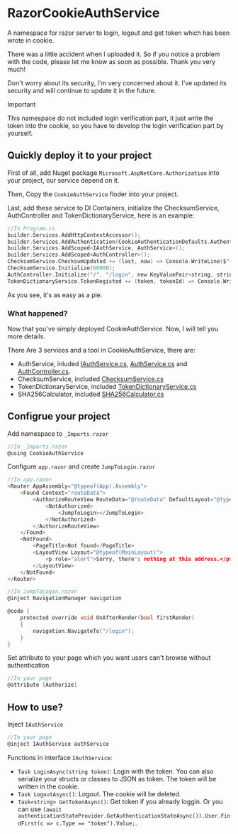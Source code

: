 # RazorCookieAuthService
A namespace for razor server to login, logout and get token which has been wrote in cookie.

There was a little accident when I uploaded it. So if you notice a problem with the code, please let me know as soon as possible. Thank you very much!

Don't worry about its security, I'm very concerned about it. I've updated its security and will continue to update it in the future.

> [!IMPORTANT]
> This namespace do not included login verification part, it just write the token into the cookie, so you have to develop the login verification part by yourself.

## Quickly deploy it to your project
First of all, add Nuget package `Microsoft.AspNetCore.Authorization` into your project, our service depend on it.

Then, Copy the `CookieAuthService` floder into your project.

Last, add these service to DI Containers, initialize the ChecksumService, AuthController and TokenDictionaryService, here is an example:

``` c sharp
//In Program.cs
builder.Services.AddHttpContextAccessor();
builder.Services.AddAuthentication(CookieAuthenticationDefaults.AuthenticationScheme).AddCookie();
builder.Services.AddScoped<IAuthService, AuthService>();
builder.Services.AddScoped<AuthController>();
ChecksumService.ChecksumUpdated += (last, now) => Console.WriteLine($"{DateTime.Now} [ChecksumService] Updated! New checksum is {now}");
ChecksumService.Initialize(60000);
AuthController.Initialize("/", "/login", new KeyValuePair<string, string>("error", "登录超时"), new KeyValuePair<string, string>("error", "Token错误"));
TokenDictionaryService.TokenRegisted += (token, tokenId) => Console.WriteLine($"{DateTime.Now} [TokenDictionaryService] Token {token} has been registed a corresponding tokenId {tokenId}");
```

As you see, it's as easy as a pie.

### What happened?

Now that you've simply deployed CookieAuthService. Now, I will tell you more details.

There Are 3 services and a tool in CookieAuthService, there are:

- AuthService, inluded [IAuthService.cs](CookieAuthService/IAuthService.cs), [AuthService.cs](CookieAuthService/AuthService.cs) and [AuthController.cs](CookieAuthService/AuthController.cs).
- ChecksumService, included [ChecksumService.cs](CookieAuthService/ChecksumService.cs)
- TokenDictionaryService, included [TokenDictionaryService.cs](CookieAuthService/TokenDictionaryService.cs)
- SHA256Calculator, included [SHA256Calculator.cs](CookieAuthService/SHA256Calculator.cs)

## Configrue your project
Add namespace to `_Imports.razor`

``` c sharp
//In _Imports.razor
@using CookieAuthService
```

Configure `app.razor` and create `JumpToLogin.razor`

``` c sharp
//In app.razor
<Router AppAssembly="@typeof(App).Assembly">
    <Found Context="routeData">
        <AuthorizeRouteView RouteData="@routeData" DefaultLayout="@typeof(MainLayout)">
            <NotAuthorized>
                <JumpToLogin></JumpToLogin>
            </NotAuthorized>
        </AuthorizeRouteView>
    </Found>
    <NotFound>
        <PageTitle>Not found</PageTitle>
        <LayoutView Layout="@typeof(MainLayout)">
            <p role="alert">Sorry, there's nothing at this address.</p>
        </LayoutView>
    </NotFound>
</Router>
```

``` c sharp
//In JumpToLogin.razor
@inject NavigationManager navigation

@code {
    protected override void OnAfterRender(bool firstRender)
    {
        navigation.NavigateTo("/login");
    }
}

```

Set attribute to your page which you want users can't browse without authentication

``` c sharp
//In your page
@attribute [Authorize]
```

## How to use?
Inject `IAuthService`

``` c sharp
//In your page
@inject IAuthService authService
```

Functions in interface `IAuthService`:
- `Task LoginAsync(string token)`: Login with the token. You can also serialize your structs or classes to JSON as token. The token will be written in the cookie.
- `Task LogoutAsync()`: Logout. The cookie will be deleted.
- `Task<string> GetTokenAsync()`: Get token if you already loggin. Or you can use `(await authenticationStateProvider.GetAuthenticationStateAsync()).User.FindFirst(c => c.Type == "token").Value;`.
